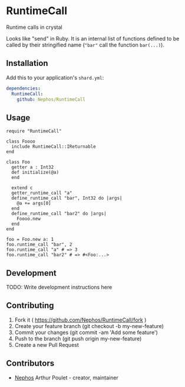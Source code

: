 # RuntimeCall

Runtime calls in crystal

Looks like "send" in Ruby.
It is an internal list of functions defined to be called by their
stringified name (`"bar"` call the function `bar(...)`).

## Installation

Add this to your application's `shard.yml`:

```yaml
dependencies:
  RuntimeCall:
    github: Nephos/RuntimeCall
```

## Usage

```crystal
require "RuntimeCall"

class Foooo
  include RuntimeCall::IReturnable
end

class Foo
  getter a : Int32
  def initialize(@a)
  end

  extend c
  getter_runtime_call "a"
  define_runtime_call "bar", Int32 do |args|
    @a += args[0]
  end
  define_runtime_call "bar2" do |args|
    Foooo.new
  end
end

foo = Foo.new a: 1
foo.runtime_call "bar", 2
foo.runtime_call "a" # => 3
foo.runtime_call "bar2" # => #<Foo:...>
```

## Development

TODO: Write development instructions here

## Contributing

1. Fork it ( https://github.com/Nephos/RuntimeCall/fork )
2. Create your feature branch (git checkout -b my-new-feature)
3. Commit your changes (git commit -am 'Add some feature')
4. Push to the branch (git push origin my-new-feature)
5. Create a new Pull Request

## Contributors

- [Nephos](https://github.com/Nephos) Arthur Poulet - creator, maintainer
